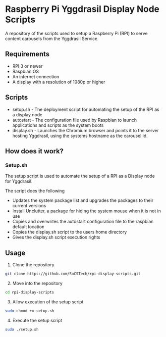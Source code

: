 # Raspberry Pi Yggdrasil Display Node Scripts
A repository of the scripts used to setup a Raspberry Pi (RPI) to serve content carousels from the Yggdrasil Service.

## Requirements
* RPI 3 or newer
* Raspbian OS
* An internet connection
* A display with a resolution of 1080p or higher

## Scripts
* setup.sh - The deployment script for automating the setup of the RPI as a display node
* autostart - The configuration file used by Raspbian to launch applications and scripts as the system boots
* display.sh - Launches the Chromium browser and points it to the server hosting Yggdrasil, using the systems hostname as the carousel id.

## How does it work?
### Setup.sh
The setup script is used to automate the setup of a RPI as a Display node for Yggdrasil.

The script does the following
* Updates the system package list and upgrades the packages to their current versions
* Install Unclutter, a package for hiding the system mouse when it is not in use
* Copies and overwrites the autostart configuration file to the raspbian default location
* Copies the display.sh script to the users home directory
* Gives the display.sh script execution rights

## Usage
1. Clone the repository
```bash
git clone https://github.com/SoCSTech/rpi-display-scripts.git
```

2. Move into the repository
```bash
cd rpi-display-scripts
```

3. Allow execution of the setup script
```bash
sudo chmod +x setup.sh
```

4. Execute the setup script
```bash
sudo ./setup.sh
```
